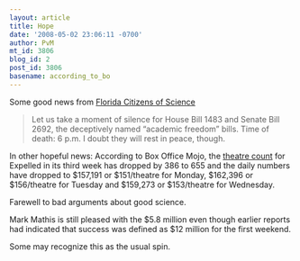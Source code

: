 ```yaml
---
layout: article
title: Hope
date: '2008-05-02 23:06:11 -0700'
author: PvM
mt_id: 3806
blog_id: 2
post_id: 3806
basename: according_to_bo
---
```

Some good news from [Florida Citizens of Science](http://www.flascience.org/wp/?p=574)

> Let us take a moment of silence for House Bill 1483 and Senate Bill 2692, the deceptively named “academic freedom” bills.
> Time of death: 6 p.m.
> I doubt they will rest in peace, though.

In other hopeful news: According to Box Office Mojo, the [theatre count](http://boxofficemojo.com/counts/chart/?yr=2008&amp;wk=18&amp;p=.htm) for Expelled in  its third week has dropped by 386 to 655 and the daily numbers have dropped to $157,191 or  $151/theatre for Monday, $162,396 or $156/theatre for Tuesday and $159,273 or $153/theatre for Wednesday.

Farewell to bad arguments about good science. 

Mark Mathis is still pleased with the $5.8 million even though earlier reports had indicated that success was defined as $12 million for the first weekend. 

Some may recognize this as the usual spin.
